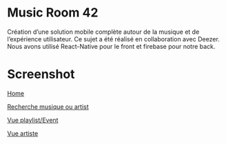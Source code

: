 # Music Room 42

Création d’une solution mobile complète autour de la musique et de
l’expérience utilisateur. Ce sujet a été réalisé en collaboration avec Deezer.
Nous avons utilisé React-Native pour le front et firebase pour notre back.

# Screenshot

[Home](https://github.com/Aornn/music_room_app/blob/master/screenshot/54521695_646603729105036_7640660778504159232_n.png)

[Recherche musique ou artist](https://github.com/Aornn/music_room_app/blob/master/screenshot/54728721_410020459565127_4563522830695661568_n.png)

[Vue playlist/Event](https://github.com/Aornn/music_room_app/blob/master/screenshot/54799252_2221544107907049_2983224218683965440_n.png)

[Vue artiste](https://github.com/Aornn/music_room_app/blob/master/screenshot/55726373_728273834233320_3511418377623044096_n.png)
